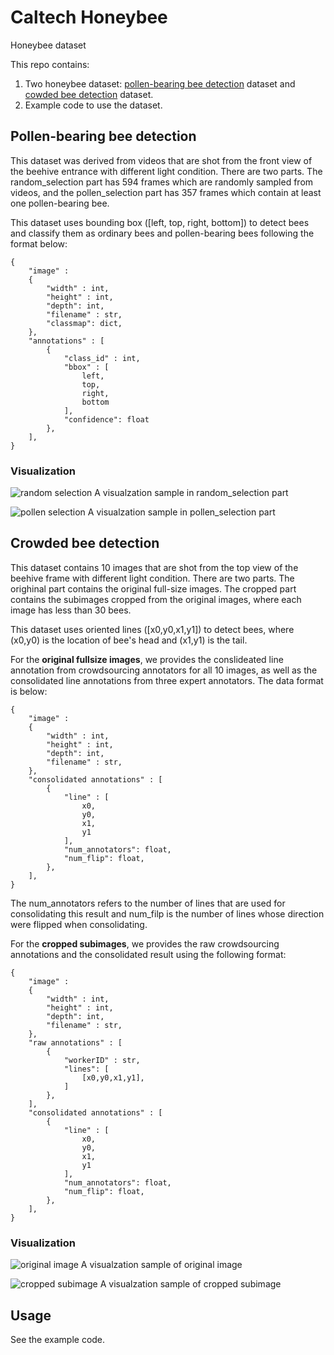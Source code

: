 # Caltech Honeybee
Honeybee dataset

This repo contains:
1. Two honeybee dataset: [pollen-bearing bee detection](#pollen-bearing-bee-detection) dataset and [cowded bee detection](#crowded-bee-detection) dataset.
2. Example code to use the dataset.

## Pollen-bearing bee detection
This dataset was derived from videos that are shot from the front view of the beehive entrance with different light condition. There are two parts. The random_selection part has 594 frames which are randomly sampled from videos, and the pollen_selection part has 357 frames which contain at least one pollen-bearing bee.

This dataset uses bounding box ([left, top, right, bottom]) to detect bees and classify them as ordinary bees and pollen-bearing bees following the format below:

```
{
	"image" : 
	{
		"width" : int, 
		"height" : int, 
		"depth": int,
		"filename" : str,
		"classmap": dict,
	}, 
	"annotations" : [
		{
			"class_id" : int,
			"bbox" : [
				left,
				top,
				right,
				bottom
			], 
			"confidence": float 
		},
	], 
}
```
### Visualization
![random selection](https://github.com/ywwwei/Caltech-Honeybee/blob/main/examples/images/dome_random_selection.jpg?raw=true)
A visualzation sample in random_selection part

![pollen selection](https://github.com/ywwwei/Caltech-Honeybee/blob/main/examples/images/dome_pollen_selection.jpg?raw=true)
A visualzation sample in pollen_selection part

## Crowded bee detection
This dataset contains 10 images that are shot from the top view of the beehive frame with different light condition. There are two parts. The orighinal part contains the original full-size images. The cropped part contains the subimages cropped from the original images, where each image has less than 30 bees.

This dataset uses oriented lines ([x0,y0,x1,y1]) to detect bees, where (x0,y0) is the location of bee's head and (x1,y1) is the tail.

For the **original fullsize images**, we provides the conslideated line annotation from crowdsourcing annotators for all 10 images, as well as the consolidated line annotations from three expert annotators. The data format is below:

```
{
	"image" : 
	{
		"width" : int, 
		"height" : int, 
		"depth": int,
		"filename" : str,
	}, 
	"consolidated annotations" : [
		{
			"line" : [
				x0,
				y0,
				x1,
				y1
			], 
			"num_annotators": float,
			"num_flip": float,
		},
	], 
}
```
The num_annotators refers to the number of lines that are used for consolidating this result and num_filp is the number of lines whose direction were flipped when consolidating.

For the **cropped subimages**, we provides the raw crowdsourcing annotations and the consolidated result using the following format:
```
{
	"image" : 
	{
		"width" : int, 
		"height" : int, 
		"depth": int,
		"filename" : str,
	}, 
	"raw annotations" : [
		{
			"workerID" : str, 
			"lines": [
				[x0,y0,x1,y1],
			]
		},
	], 
	"consolidated annotations" : [
		{
			"line" : [
				x0,
				y0,
				x1,
				y1
			], 
			"num_annotators": float,
			"num_flip": float,
		},
	], 
}
```
### Visualization
![original image](https://github.com/ywwwei/Caltech-Honeybee/blob/main/examples/images/dome_original_image.jpg?raw=true)
A visualzation sample of original image

![cropped subimage](https://github.com/ywwwei/Caltech-Honeybee/blob/main/examples/images/dome_cropped_subimage.jpg?raw=true)
A visualzation sample of cropped subimage

## Usage
See the example code.

